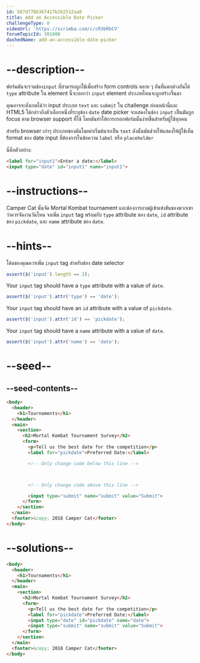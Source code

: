 ```yaml
---
id: 587d778b367417b2b2512aa8
title: Add an Accessible Date Picker
challengeType: 0
videoUrl: 'https://scrimba.com/c/cR3bRbCV'
forumTopicId: 301008
dashedName: add-an-accessible-date-picker
---
```


# --description--

ฟอร์มมันจะรวมช่อง`input` ที่สามารถถูกใช้เพื่อสร้าง form controls หลาย ๆ อันที่แตกต่างกันได้
`type` attribute ใน element นี้จะบอกว่า `input` element ประเภทไหนจะถูกสร้างจึ้นมา

คุณอาจจะสังเกตได้ว่า input ประเภท `text` และ `submit` ใน challenge ก่อนหน้านี้และ HTML5 ได้กล่าวถึงตัวเลือกหนึ่งที่ระบุช่อง `date` 
date picker จะแสดงในช่อง `input` เป็นมันถูก focus ตาม browser support ที่ใช้ โดยมันทำให้การกรอกฟอร์มนั้นง่ายขึ้นสำหรับผู้ใช้ทุกคน

สำหรับ browser เก่าๆ ประเภทของมันโดยค่าเริ่มต้นจะเป็น `text` ดังนั้นมันช่วยให้แสดงให้ผู้ใช้เห็น format ของ date input ที่ต้องการในข้อความ `label` หรือ `placeholder` 

นี่คือตัวอย่าง:

```html
<label for="input1">Enter a date:</label>
<input type="date" id="input1" name="input1">
```

# --instructions--

Camper Cat นั้นจัด Mortal Kombat tournament และต้องการถามผู้เข้าแข่งขันของพวกเขาว่าควรจัดงานวันไหน
จงเพิ่ม `input` tag พร้อมกับ `type` attribute ของ `date`, `id` attribute ของ `pickdate`, และ `name` attribute ของ `date`.

# --hints--

โค้ดของคุณควรเพิ่ม `input` tag สำหรับช่อง date selector 

```js
assert($('input').length == 2);
```

Your `input` tag should have a `type` attribute with a value of `date`.

```js
assert($('input').attr('type') == 'date');
```

Your `input` tag should have an `id` attribute with a value of `pickdate`.

```js
assert($('input').attr('id') == 'pickdate');
```

Your `input` tag should have a `name` attribute with a value of `date`.

```js
assert($('input').attr('name') == 'date');
```

# --seed--

## --seed-contents--

```html
<body>
  <header>
    <h1>Tournaments</h1>
  </header>
  <main>
    <section>
      <h2>Mortal Kombat Tournament Survey</h2>
      <form>
        <p>Tell us the best date for the competition</p>
        <label for="pickdate">Preferred Date:</label>

        <!-- Only change code below this line -->



        <!-- Only change code above this line -->

        <input type="submit" name="submit" value="Submit">
      </form>
    </section>
  </main>
  <footer>&copy; 2018 Camper Cat</footer>
</body>
```

# --solutions--

```html
<body>
  <header>
    <h1>Tournaments</h1>
  </header>
  <main>
    <section>
      <h2>Mortal Kombat Tournament Survey</h2>
      <form>
        <p>Tell us the best date for the competition</p>
        <label for="pickdate">Preferred Date:</label>
        <input type="date" id="pickdate" name="date">
        <input type="submit" name="submit" value="Submit">
      </form>
    </section>
  </main>
  <footer>&copy; 2018 Camper Cat</footer>
</body>
```
